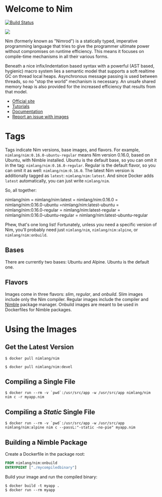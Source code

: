 # Welcome to Nim
[![Build Status](https://travis-ci.com/moigagoo/nimage.svg?branch=develop)](https://travis-ci.com/moigagoo/nimage)

![](https://raw.githubusercontent.com/nim-lang/assets/master/Art/logo-crown.png)

Nim (formerly known as "Nimrod") is a statically typed, imperative programming language that tries to give the programmer ultimate power without compromises on runtime efficiency. This means it focuses on compile-time mechanisms in all their various forms.

Beneath a nice infix/indentation based syntax with a powerful (AST based, hygienic) macro system lies a semantic model that supports a soft realtime GC on thread local heaps. Asynchronous message passing is used between threads,
so no "stop the world" mechanism is necessary. An unsafe shared memory heap is also provided for the increased efficiency that results from that model.

- [Official site](http://nim-lang.org)
- [Tutorials](http://nim-lang.org/learn.html)
- [Documentation](http://nim-lang.org/documentation.html)
- [Report an issue with images](https://github.com/moigagoo/nimage/issues/new)

# Tags

Tags indicate Nim versions, base images, and flavors. For example, `nimlang/nim:0.16.0-ubuntu-regular` means Nim version 0.16.0, based on Ubuntu, with Nimble installed. Ubuntu is the default base, so you can omit it in the tag: `nimlang/nim:0.16.0-regular`. Regular is the default flavor, so you can omit it as well: `nimlang/nim:0.16.0`. The latest Nim version is additionally tagged as `latest`: `nimlang/nim:latest`. And since Docker adds `latest` automatically, you can just write `nimlang/nim`.

So, all together:

nimlang/nim = nimlang/nim:latest = nimlang/nim:0.16.0 = nimlang/nim:0.16.0-ubuntu =nimlang/nim:latest-ubuntu = nimlang/nim:0.16.0-regular = nimlang/nim:latest-regular = nimlang/nim:0.16.0-ubuntu-regular = nimlang/nim:latest-ubuntu-regular

Phew, that's one long list! Fortunately, unless you need a specific version of Nim, you'll probably need just `nimlang/nim`, `nimlang/nim:alpine`, or `nimlang/nim:onbuild`.

## Bases

There are currently two bases: Ubuntu and Alpine. Ubuntu is the default one.

## Flavors

Images come in three flavors: *slim*, *regular*, and *onbuild*. Slim images include only the Nim compiler. Regular images include the compiler and [Nimble](https://github.com/nim-lang/nimble) package manager. Onbuild images are
meant to be used in Dockerfiles for Nimble packages.

# Using the Images

## Get the Latest Version

```shell
$ docker pull nimlang/nim
```

```shell
$ docker pull nimlang/nim:devel
```

## Compiling a Single File

```shell
$ docker run --rm -v `pwd`:/usr/src/app -w /usr/src/app nimlang/nim nim c -r myapp.nim
```

## Compiling a *Static* Single File

```shell
$ docker run --rm -v `pwd`:/usr/src/app -w /usr/src/app nimlang/nim:alpine nim c --passL:"-static -no-pie" myapp.nim
```

## Building a Nimble Package

Create a Dockerfile in the package root:

```dockerfile
FROM nimlang/nim:onbuild
ENTRYPOINT ["./mycompiledbinary"]
```

Build your image and run the compiled binary:

```shell
$ docker build -t myapp .
$ docker run --rm myapp
```

